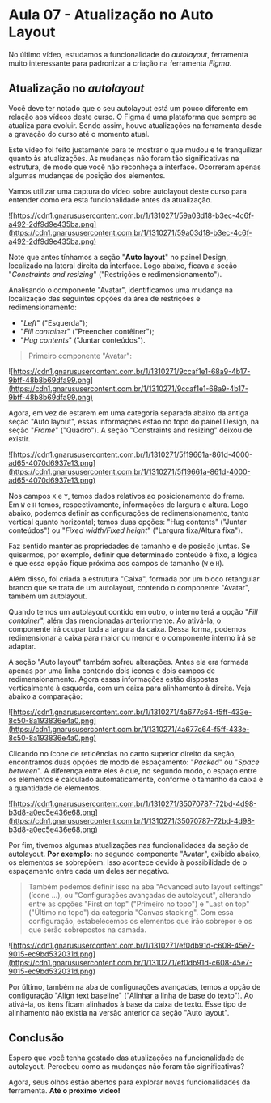 # Aula 07 - Atualização no Auto Layout

No último vídeo, estudamos a funcionalidade do *autolayout*, ferramenta muito interessante para padronizar a criação na ferramenta *Figma*.

## **Atualização no *autolayout***

Você deve ter notado que o seu autolayout está um pouco diferente em relação aos vídeos deste curso. O Figma é uma plataforma que sempre se atualiza para evoluir. Sendo assim, houve atualizações na ferramenta desde a gravação do curso até o momento atual.

Este vídeo foi feito justamente para te mostrar o que mudou e te tranquilizar quanto às atualizações. As mudanças não foram tão significativas na estrutura, de modo que você não reconheça a interface. Ocorreram apenas algumas mudanças de posição dos elementos.

Vamos utilizar uma captura do vídeo sobre autolayout deste curso para entender como era esta funcionalidade antes da atualização.

![https://cdn1.gnarususercontent.com.br/1/1310271/59a03d18-b3ec-4c6f-a492-2df9d9e435ba.png](https://cdn1.gnarususercontent.com.br/1/1310271/59a03d18-b3ec-4c6f-a492-2df9d9e435ba.png)

Note que antes tínhamos a seção "**Auto layout**" no painel Design, localizado na lateral direita da interface. Logo abaixo, ficava a seção "*Constraints and resizing*" ("Restrições e redimensionamento").

Analisando o componente "Avatar", identificamos uma mudança na localização das seguintes opções da área de restrições e redimensionamento:

- "*Left*" ("Esquerda");
- "*Fill container*" ("Preencher contêiner");
- "*Hug contents*" ("Juntar conteúdos").

> Primeiro componente "Avatar":
> 

![https://cdn1.gnarususercontent.com.br/1/1310271/9ccaf1e1-68a9-4b17-9bff-48b8b69dfa99.png](https://cdn1.gnarususercontent.com.br/1/1310271/9ccaf1e1-68a9-4b17-9bff-48b8b69dfa99.png)

Agora, em vez de estarem em uma categoria separada abaixo da antiga seção "Auto layout", essas informações estão no topo do painel Design, na seção "*Frame*" ("Quadro"). A seção "Constraints and resizing" deixou de existir.

![https://cdn1.gnarususercontent.com.br/1/1310271/5f19661a-861d-4000-ad65-4070d6937e13.png](https://cdn1.gnarususercontent.com.br/1/1310271/5f19661a-861d-4000-ad65-4070d6937e13.png)

Nos campos `X` e `Y`, temos dados relativos ao posicionamento do frame. Em `W` e `H` temos, respectivamente, informações de largura e altura. Logo abaixo, podemos definir as configurações de redimensionamento, tanto vertical quanto horizontal; temos duas opções: "Hug contents" ("Juntar conteúdos") ou "*Fixed width/Fixed height*" ("Largura fixa/Altura fixa").

Faz sentido manter as propriedades de tamanho e de posição juntas. Se quisermos, por exemplo, definir que determinado conteúdo é fixo, a lógica é que essa opção fique próxima aos campos de tamanho (`W` e `H`).

Além disso, foi criada a estrutura "Caixa", formada por um bloco retangular branco que se trata de um autolayout, contendo o componente "Avatar", também um autolayout.

Quando temos um autolayout contido em outro, o interno terá a opção "*Fill container*", além das mencionadas anteriormente. Ao ativá-la, o componente irá ocupar toda a largura da caixa. Dessa forma, podemos redimensionar a caixa para maior ou menor e o componente interno irá se adaptar.

A seção "Auto layout" também sofreu alterações. Antes ela era formada apenas por uma linha contendo dois ícones e dois campos de redimensionamento. Agora essas informações estão dispostas verticalmente à esquerda, com um caixa para alinhamento à direita. Veja abaixo a comparação:

![https://cdn1.gnarususercontent.com.br/1/1310271/4a677c64-f5ff-433e-8c50-8a193836e4a0.png](https://cdn1.gnarususercontent.com.br/1/1310271/4a677c64-f5ff-433e-8c50-8a193836e4a0.png)

Clicando no ícone de reticências no canto superior direito da seção, encontramos duas opções de modo de espaçamento: "*Packed*" ou "*Space between*". A diferença entre eles é que, no segundo modo, o espaço entre os elementos é calculado automaticamente, conforme o tamanho da caixa e a quantidade de elementos.

![https://cdn1.gnarususercontent.com.br/1/1310271/35070787-72bd-4d98-b3d8-a0ec5e436e68.png](https://cdn1.gnarususercontent.com.br/1/1310271/35070787-72bd-4d98-b3d8-a0ec5e436e68.png)

Por fim, tivemos algumas atualizações nas funcionalidades da seção de autolayout. **Por exemplo:** no segundo componente "Avatar", exibido abaixo, os elementos se sobrepõem. Isso acontece devido à possibilidade de o espaçamento entre cada um deles ser negativo.

> Também podemos definir isso na aba "Advanced auto layout settings" (ícone …), ou "Configurações avançadas de autolayout", alterando entre as opções "First on top" ("Primeiro no topo") e "Last on top" ("Último no topo") da categoria "Canvas stacking". Com essa configuração, estabelecemos os elementos que irão sobrepor e os que serão sobrepostos na camada.
> 

![https://cdn1.gnarususercontent.com.br/1/1310271/ef0db91d-c608-45e7-9015-ec9bd532031d.png](https://cdn1.gnarususercontent.com.br/1/1310271/ef0db91d-c608-45e7-9015-ec9bd532031d.png)

Por último, também na aba de configurações avançadas, temos a opção de configuração "Align text baseline" ("Alinhar a linha de base do texto"). Ao ativá-la, os itens ficam alinhados à base da caixa de texto. Esse tipo de alinhamento não existia na versão anterior da seção "Auto layout".

## **Conclusão**

Espero que você tenha gostado das atualizações na funcionalidade de autolayout. Percebeu como as mudanças não foram tão significativas?

Agora, seus olhos estão abertos para explorar novas funcionalidades da ferramenta. **Até o próximo vídeo!**